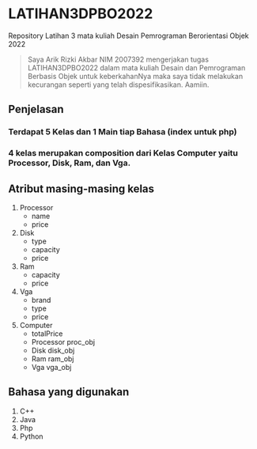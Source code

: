 # LATIHAN3DPBO2022

Repository Latihan 3 mata kuliah Desain Pemrograman Berorientasi Objek 2022

> Saya Arik Rizki Akbar NIM 2007392 mengerjakan tugas LATIHAN3DPBO2022
> dalam mata kuliah Desain dan Pemrograman Berbasis Objek
> untuk keberkahanNya maka saya tidak melakukan kecurangan seperti yang telah dispesifikasikan. Aamiin.

## Penjelasan
### Terdapat 5 Kelas dan 1 Main tiap Bahasa (index untuk php)
### 4 kelas merupakan composition dari Kelas Computer yaitu Processor, Disk, Ram, dan Vga.

## Atribut masing-masing kelas
1. Processor
    - name
    - price
2. Disk
    - type
    - capacity
    - price
3. Ram
    - capacity
    - price
4. Vga
    - brand
    - type
    - price
5. Computer
    - totalPrice
    - Processor proc_obj
    - Disk disk_obj
    - Ram ram_obj
    - Vga vga_obj
    
## Bahasa yang digunakan
1. C++
2. Java
3. Php
4. Python
